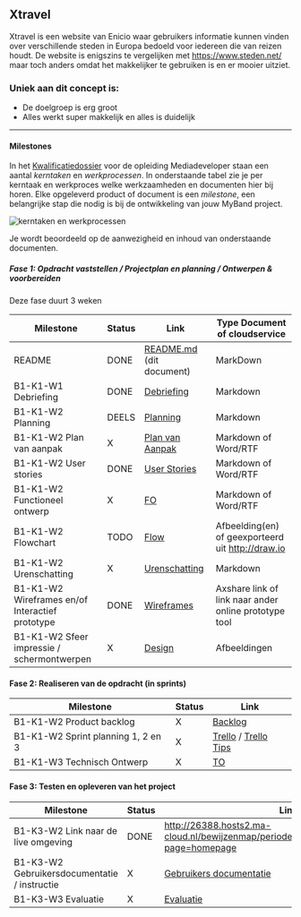 ## Xtravel
Xtravel is een website van Enicio waar gebruikers informatie kunnen vinden over verschillende steden in Europa bedoeld voor iedereen die van reizen houdt.
De website is enigszins te vergelijken met https://www.steden.net/ maar toch anders omdat het makkelijker te gebruiken is en er mooier uitziet.

### Uniek aan dit concept is: 
 * De doelgroep is erg groot
 * Alles werkt super makkelijk en alles is duidelijk

---
#### Milestones 

In het [Kwalificatiedossier] voor de opleiding Mediadeveloper staan een aantal *kerntaken* en *werkprocessen*.
In onderstaande tabel zie je per kerntaak en werkproces welke werkzaamheden en documenten hier bij horen.
Elke opgeleverd product of document is een *milestone*, een belangrijke stap die nodig is bij de ontwikkeling van jouw MyBand project.

![kerntaken en werkprocessen](doc/images/kd_taken_processen.png)

Je wordt beoordeeld op de aanwezigheid en inhoud van onderstaande documenten.

##### Fase 1: Opdracht vaststellen / Projectplan en planning / Ontwerpen & voorbereiden 

Deze fase duurt 3 weken

| Milestone  | Status | Link | Type Document of cloudservice |
| ------ |  ------ | ------ | ------ |
| README                                            | DONE | [README.md]  (dit document)          | MarkDown |
| B1-K1-W1 Debriefing                               | DONE | [Debriefing]                         | Markdown |
| B1-K1-W2 Planning                                 | DEELS | [Planning]                           | Markdown |
| B1-K1-W2 Plan van aanpak                          | X | [Plan van Aanpak]                    | Markdown of Word/RTF|
| B1-K1-W2 User stories                             | DONE | [User Stories]                       | Markdown of Word/RTF|
| B1-K1-W2 Functioneel ontwerp                      | X | [FO]                                 | Markdown of Word/RTF|
| B1-K1-W2 Flowchart                                | TODO | [Flow]                               | Afbeelding(en) of geexporteerd uit http://draw.io |
| B1-K1-W2 Urenschatting                            | X | [Urenschatting]                      | Markdown |
| B1-K1-W2 Wireframes en/of Interactief prototype   | DONE | [Wireframes]                            | Axshare link of link naar ander online prototype tool |
| B1-K1-W2 Sfeer impressie / schermontwerpen        | X | [Design]                             | Afbeeldingen |

[Kwalificatiedossier]: https://kwalificaties.s-bb.nl/Handlers/DocumentLibrary.ashx?id=276758
[README.md]: <https://github.com/JouwGithubNaam/myband/blob/master/README.md>
[Debriefing]: <doc/fase-1/debriefing.md>
[Planning]: <doc/fase-1/planning.md>
[Plan van Aanpak]: <doc/fase-1/plan-van-aanpak.md>
[User stories]: <doc/fase-1/user-stories.md>
[Design]: <doc/fase-1/design/design.md/>
[FO]: </doc/fase-1/functioneel-ontwerp.md>
[Flow]: <doc/fase-1/flow.svg>
[Urenschatting]: <doc/fase-1/urenschatting.md>
[Wireframes]: <https://xd.adobe.com/view/035c2b64-6fa3-4757-62bf-fd3e705dc37a-756d/>

#### Fase 2: Realiseren van de opdracht (in sprints)

| Milestone  | Status | Link |
| ------ |  ------ | ------ |
| B1-K1-W2 Product backlog                          | X | [Backlog]                            | Link naar Trello met Sprint planningen | |
| B1-K1-W2 Sprint planning 1, 2 en 3                | X | [Trello] / [Trello Tips]             | Link naar Trello met Sprint planningen | |
| B1-K1-W3 Technisch Ontwerp                        | X | [TO]                                 | Markdown of Word/RTF| |

[Backlog]: </doc/fase-2/technisch-ontwerp.md>
[TO]: </doc/fase-2/technisch-ontwerp.md>
[Trello]: <https://trello.com/b/He6JX83u/myband-sprints>
[Trello Tips]: <https://blog.trello.com/how-to-scrum-and-trello-for-teams-at-work>
   
#### Fase 3: Testen en opleveren van het project

| Milestone  | Status | Link |
| ------ |  ------ | ------ |
| B1-K3-W2 Link naar de live omgeving                        |  DONE |  <http://26388.hosts2.ma-cloud.nl/bewijzenmap/periode1.4/proj/myband/index.php?page=homepage> |
| B1-K3-W2 Gebruikersdocumentatie / instructie               |  X |  [Gebruikers documentatie] |
| B1-K3-W3 Evaluatie                                         |  X |  [Evaluatie] |

[Gebruikers documentatie]: <doc/fase-3/gebruikersdocumentatie.md>
[Evaluatie]: <doc/fase-3/evaluatie.md>
